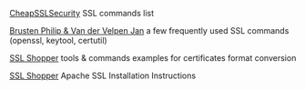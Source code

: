 
[CheapSSLSecurity](https://cheapsslsecurity.com/blog/various-types-ssl-commands-keytool/)
SSL commands list

[Brusten Philip & Van der Velpen Jan](https://shib.kuleuven.be/docs/ssl_commands.shtml)
a few frequently used SSL commands (openssl, keytool, certutil)

[SSL Shopper](https://www.sslshopper.com/ssl-converter.html)
tools & commands examples for certificates format conversion

[SSL Shopper](https://www.sslshopper.com/apache-server-ssl-installation-instructions.html)
Apache SSL Installation Instructions
